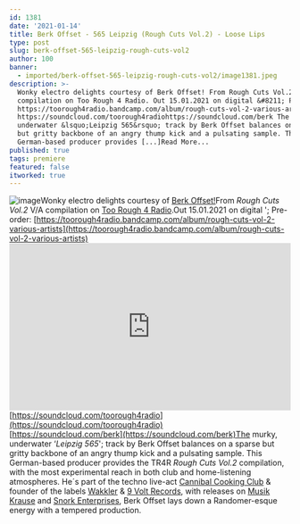 ```yaml
---
id: 1381
date: '2021-01-14'
title: Berk Offset - 565 Leipzig (Rough Cuts Vol.2) - Loose Lips
type: post
slug: berk-offset-565-leipzig-rough-cuts-vol2
author: 100
banner:
  - imported/berk-offset-565-leipzig-rough-cuts-vol2/image1381.jpeg
description: >-
  Wonky electro delights courtesy of Berk Offset! From Rough Cuts Vol.2 V/A
  compilation on Too Rough 4 Radio. Out 15.01.2021 on digital &#8211; Pre-order:
  https://toorough4radio.bandcamp.com/album/rough-cuts-vol-2-various-artists
  https://soundcloud.com/toorough4radiohttps://soundcloud.com/berk The murky,
  underwater &lsquo;Leipzig 565&rsquo; track by Berk Offset balances on a sparse
  but gritty backbone of an angry thump kick and a pulsating sample. This
  German-based producer provides [...]Read More...
published: true
tags: premiere
featured: false
itworked: true
---
```

![image](../imported/berk-offset-565-leipzig-rough-cuts-vol2/image1381.jpeg)Wonky electro delights courtesy of [Berk Offset!](https://www.discogs.com/artist/1931073-Berk-Offset)From _Rough Cuts Vol.2_ V/A compilation on [Too Rough 4 Radio](https://toorough4radio.bandcamp.com).Out 15.01.2021 on digital '; Pre-order: [https://toorough4radio.bandcamp.com/album/rough-cuts-vol-2-various-artists](https://toorough4radio.bandcamp.com/album/rough-cuts-vol-2-various-artists)<iframe width='100%' height='300' scrolling='no' frameborder='no' allow='autoplay' src='https://w.soundcloud.com/player/?url=https%3A//api.soundcloud.com/tracks/965685394&color=%23ff5500&auto_play=false&hide_related=false&show_comments=true&show_user=true&show_reposts=false&show_teaser=true'></iframe>[https://soundcloud.com/toorough4radio](https://soundcloud.com/toorough4radio)  
[https://soundcloud.com/berk](https://soundcloud.com/berk)The murky, underwater ‘_Leipzig 565_'; track by Berk Offset balances on a sparse but gritty backbone of an angry thump kick and a pulsating sample. This German-based producer provides the TR4R _Rough Cuts Vol.2_ compilation, with the most experimental reach in both club and home-listening atmospheres. He´s part of the techno live-act [Cannibal Cooking Club](https://www.cannibalcookingclub.de/) & founder of the labels [Wakkler](http://www.wakkler.de/) & [9 Volt Records](http://www.9voltrecords.com/), with releases on [Musik Krause](https://www.musikkrause.de/) and [Snork Enterprises](https://snorkenterprises.com/), Berk Offset lays down a Randomer-esque energy with a tempered production.